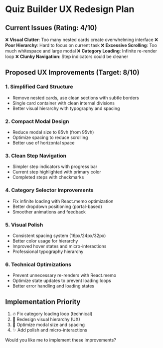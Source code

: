 # Quiz Builder UX Redesign Plan

## Current Issues (Rating: 4/10)
❌ **Visual Clutter**: Too many nested cards create overwhelming interface
❌ **Poor Hierarchy**: Hard to focus on current task
❌ **Excessive Scrolling**: Too much whitespace and large modal
❌ **Category Loading**: Infinite re-render loop
❌ **Clunky Navigation**: Step indicators could be cleaner

## Proposed UX Improvements (Target: 8/10)

### 1. Simplified Card Structure
- Remove nested cards, use clean sections with subtle borders
- Single card container with clean internal divisions
- Better visual hierarchy with typography and spacing

### 2. Compact Modal Design
- Reduce modal size to 85vh (from 95vh)
- Optimize spacing to reduce scrolling
- Better use of horizontal space

### 3. Clean Step Navigation
- Simpler step indicators with progress bar
- Current step highlighted with primary color
- Completed steps with checkmarks

### 4. Category Selector Improvements
- Fix infinite loading with React.memo optimization
- Better dropdown positioning (portal-based)
- Smoother animations and feedback

### 5. Visual Polish
- Consistent spacing system (16px/24px/32px)
- Better color usage for hierarchy
- Improved hover states and micro-interactions
- Professional typography hierarchy

### 6. Technical Optimizations
- Prevent unnecessary re-renders with React.memo
- Optimize state updates to prevent loading loops
- Better error handling and loading states

## Implementation Priority
1. 🔥 Fix category loading loop (technical)
2. 🎨 Redesign visual hierarchy (UX)
3. 📱 Optimize modal size and spacing
4. ✨ Add polish and micro-interactions

Would you like me to implement these improvements?
